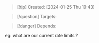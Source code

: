 
>[!tip] Created: [2024-01-25 Thu 19:43]

>[!question] Targets: 

>[!danger] Depends: 

eg: what are our current rate limits ?
